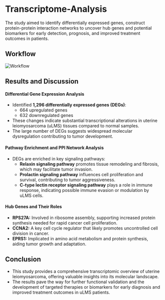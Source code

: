 # Transcriptome-Analysis
The study aimed to identify differentially expressed genes, construct protein-protein interaction networks to uncover hub genes and potential biomarkers for early detection, prognosis, and improved treatment outcomes in patients.

## Workflow

![Workflow](images/image.png)

## Results and Discussion

#### Differential Gene Expression Analysis
- Identified **1,296 differentially expressed genes (DEGs)**:  
  - 664 upregulated genes 
  - 632 downregulated genes
- These changes indicate substantial transcriptional alterations in uterine leiomyosarcoma (uLMS) tissues compared to normal samples.  
- The large number of DEGs suggests widespread molecular dysregulation contributing to tumor development.

#### Pathway Enrichment and PPI Network Analysis
- DEGs are enriched in key signaling pathways:  
  - **Relaxin signaling pathway** promotes tissue remodeling and fibrosis, which may facilitate tumor invasion. 
  - **Prolactin signaling pathway** influences cell proliferation and survival, contributing to tumor aggressiveness.  
  - **C-type lectin receptor signaling pathway** plays a role in immune response, indicating possible immune evasion or modulation by uLMS cells.

#### Hub Genes and Their Roles
- **RPS27A:** Involved in ribosome assembly, supporting increased protein synthesis needed for rapid cancer cell proliferation.  
- **CCNA2:** A key cell cycle regulator that likely promotes uncontrolled cell division in cancer.  
- **EPRS1:** Implicated in amino acid metabolism and protein synthesis, aiding tumor growth and adaptation.

## Conclusion
- This study provides a comprehensive transcriptomic overview of uterine leiomyosarcoma, offering valuable insights into its molecular landscape.
- The results pave the way for further functional validation and the development of targeted therapies or biomarkers for early diagnosis and improved treatment outcomes in uLMS patients.
